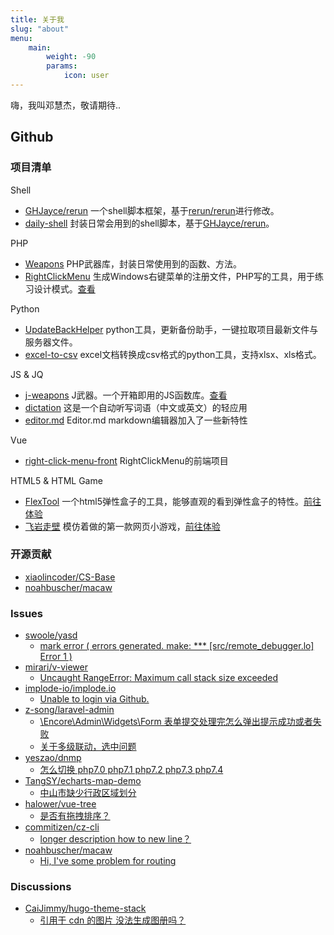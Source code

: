 ```yaml
---
title: 关于我
slug: "about"
menu:
    main:
        weight: -90
        params:
            icon: user
---
```


嗨，我叫邓慧杰，敬请期待..

## Github
### 项目清单
Shell
- [GHJayce/rerun](https://github.com/GHJayce/rerun/tree/feat/1.5.x) 一个shell脚本框架，基于[rerun/rerun](https://github.com/rerun/rerun)进行修改。
- [daily-shell](https://github.com/GHJayce/daily-shell/tree/feat/0.x) 封装日常会用到的shell脚本，基于[GHJayce/rerun](https://github.com/GHJayce/rerun/tree/feat/1.5.x)。

PHP
- [Weapons](https://github.com/GHJayce/Weapons) PHP武器库，封装日常使用到的函数、方法。
- [RightClickMenu](https://github.com/GHJayce/RightClickMenu) 生成Windows右键菜单的注册文件，PHP写的工具，用于练习设计模式。[查看](https://ghbjayce.github.io/RightClickMenu/)

Python
- [UpdateBackHelper](https://github.com/GHJayce/UpdateBackHelper) python工具，更新备份助手，一键拉取项目最新文件与服务器文件。
- [excel-to-csv](https://github.com/GHJayce/excel-to-csv) excel文档转换成csv格式的python工具，支持xlsx、xls格式。

JS & JQ
- [j-weapons](https://github.com/GHJayce/j-weapons) J武器。一个开箱即用的JS函数库。[查看](https://ghbjayce.github.io/j-weapons/)
- [dictation](https://github.com/GHJayce/dictation) 这是一个自动听写词语（中文或英文）的轻应用
- [editor.md](https://github.com/GHJayce/editor.md) Editor.md markdown编辑器加入了一些新特性

Vue
- [right-click-menu-front](https://github.com/GHJayce/right-click-menu-front) RightClickMenu的前端项目

HTML5 & HTML Game
- [FlexTool](https://github.com/GHJayce/FlexTool) 一个html5弹性盒子的工具，能够直观的看到弹性盒子的特性。[前往体验](https://ghbjayce.github.io/FlexTool/)
- [飞岩走壁](https://github.com/GHJayce/flying-rock-game) 模仿着做的第一款网页小游戏，[前往体验](https://ghbjayce.github.io/flying-rock-game)

### 开源贡献
- [xiaolincoder/CS-Base](https://github.com/xiaolincoder/CS-Base/commits?author=GHJayce)
- [noahbuscher/macaw](https://github.com/noahbuscher/macaw/pull/78)

### Issues
- [swoole/yasd](https://github.com/swoole/yasd)
  - [mark error ( errors generated. make: *** [src/remote_debugger.lo] Error 1 )](https://github.com/swoole/yasd/issues/184)
- [mirari/v-viewer](https://github.com/mirari/v-viewer)
  - [Uncaught RangeError: Maximum call stack size exceeded](https://github.com/mirari/v-viewer/issues/181)
- [implode-io/implode.io](https://github.com/implode-io/implode.io)
  - [Unable to login via Github.](https://github.com/implode-io/implode.io/issues/18)
- [z-song/laravel-admin](https://github.com/z-song/laravel-admin)
  - [\Encore\Admin\Widgets\Form 表单提交处理完怎么弹出提示成功或者失败](https://github.com/z-song/laravel-admin/issues/1766)
  - [关于多级联动，选中问题](https://github.com/z-song/laravel-admin/issues/5070)
- [yeszao/dnmp](https://github.com/yeszao/dnmp)
  - [怎么切换 php7.0 php7.1 php7.2 php7.3 php7.4](https://github.com/yeszao/dnmp/issues/313)
- [TangSY/echarts-map-demo](https://github.com/TangSY/echarts-map-demo)
  - [中山市缺少行政区域划分](https://github.com/TangSY/echarts-map-demo/issues/4)
- [halower/vue-tree](https://github.com/halower/vue-tree)
  - [是否有拖拽排序？](https://github.com/halower/vue-tree/issues/136)
- [commitizen/cz-cli](https://github.com/commitizen/cz-cli)
  - [longer description how to new line？](https://github.com/commitizen/cz-cli/issues/580)
- [noahbuscher/macaw](https://github.com/noahbuscher/macaw)
  - [Hi, I've some problem for routing](https://github.com/noahbuscher/macaw/issues/73)

### Discussions
- [CaiJimmy/hugo-theme-stack](https://github.com/CaiJimmy/hugo-theme-stack)
  - [引用于 cdn 的图片 没法生成图册吗？](https://github.com/CaiJimmy/hugo-theme-stack/discussions/659)
